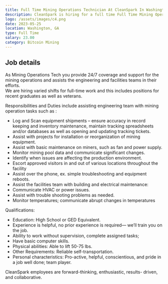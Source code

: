 ```yaml
---
title: Full Time Mining Operations Technician At CleanSpark In Washington, GA
description: CleanSpark is hiring for a full time Full Time Mining Operations Technician At CleanSpark In Washington, GA since May 25, 2023. Apply today.
logo: /assets/images/c4.png
date: 2023-05-25
location: Washington, GA
type: Full Time
salary: 23.00
category: Bitcoin Mining
---
```


## Job details

As Mining Operations Tech you provide 24/7 coverage and support for the mining operations and assists the engineering and facilities teams in their efforts.  
We are hiring varied shifts for full-time work and this includes positions for recent graduates as well as veterans.

Responsibilities and Duties include assisting engineering team with mining operation tasks such as :

* Log and Scan equipment shipments – ensure accuracy in record keeping and inventory maintenance, maintain tracking spreadsheets and/or databases as well as opening and updating tracking tickets.
* Assist with projects for installation or reorganization of mining equipment.
* Assist with basic maintenance on miners, such as fan and power supply.
* Monitor mining pool data and communicate significant changes.
* Identify when issues are affecting the production environment.
* Escort approved visitors in and out of various locations throughout the facility
* Assist over the phone, ex. simple troubleshooting and equipment reboots.
* Assist the facilities team with building and electrical maintenance:
* Communicate HVAC or power issues.
* Assist with trouble shooting problems as needed.
* Monitor temperatures; communicate abrupt changes in temperatures

Qualifications:

* Education: High School or GED Equivalent.
* Experience is helpful, no prior experience is required— we’ll train you on the job.
* Ability to work without supervision, complete assigned tasks;
* Have basic computer skills.
* Physical abilities: Able to lift 50-75 lbs.
* Other Requirements: Reliable self-transportation.
* Personal characteristics: Pro-active, helpful, conscientious, and pride in a job well done; team player.

CleanSpark employees are forward-thinking, enthusiastic, results- driven, and collaborative.
